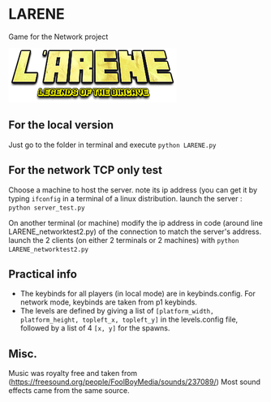 # LARENE
Game for the Network project

![LARENE](https://raw.githubusercontent.com/Romain-B/LARENE/master/img/Larene.png)

## For the local version
Just go to the folder in terminal and execute `python LARENE.py`

## For the network TCP only test
Choose a machine to host the server.
note its ip address (you can get it by typing `ifconfig` in a terminal of a linux distribution.
launch the server : `python server_test.py`

On another terminal (or machine) modify the ip address in code (around line LARENE_networktest2.py) of the connection to match the server's address.
launch the 2 clients (on either 2 terminals or 2 machines) with `python LARENE_networktest2.py`

## Practical info
* The keybinds for all players (in local mode) are in keybinds.config. For network mode, keybinds are taken from p1 keybinds.
* The levels are defined by giving a list of  `[platform_width, platform_height, topleft_x, topleft_y]` in the levels.config file, followed by a list of 4 `[x, y]` for the spawns.

## Misc.
Music was royalty free and taken from (https://freesound.org/people/FoolBoyMedia/sounds/237089/)
Most sound effects came from the same source.
